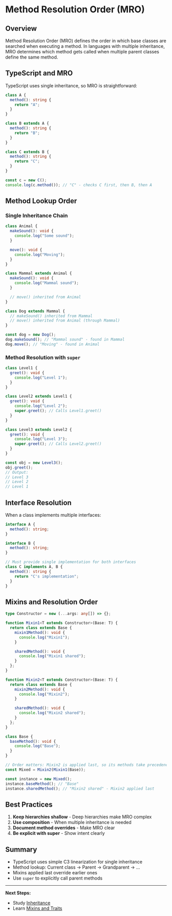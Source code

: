 # Method Resolution Order (MRO)

## Overview

Method Resolution Order (MRO) defines the order in which base classes are searched when executing a method. In languages with multiple inheritance, MRO determines which method gets called when multiple parent classes define the same method.

## TypeScript and MRO

TypeScript uses single inheritance, so MRO is straightforward:

```typescript
class A {
  method(): string {
    return "A";
  }
}

class B extends A {
  method(): string {
    return "B";
  }
}

class C extends B {
  method(): string {
    return "C";
  }
}

const c = new C();
console.log(c.method()); // "C" - checks C first, then B, then A
```

## Method Lookup Order

### Single Inheritance Chain

```typescript
class Animal {
  makeSound(): void {
    console.log("Some sound");
  }

  move(): void {
    console.log("Moving");
  }
}

class Mammal extends Animal {
  makeSound(): void {
    console.log("Mammal sound");
  }

  // move() inherited from Animal
}

class Dog extends Mammal {
  // makeSound() inherited from Mammal
  // move() inherited from Animal (through Mammal)
}

const dog = new Dog();
dog.makeSound(); // "Mammal sound" - found in Mammal
dog.move(); // "Moving" - found in Animal
```

### Method Resolution with `super`

```typescript
class Level1 {
  greet(): void {
    console.log("Level 1");
  }
}

class Level2 extends Level1 {
  greet(): void {
    console.log("Level 2");
    super.greet(); // Calls Level1.greet()
  }
}

class Level3 extends Level2 {
  greet(): void {
    console.log("Level 3");
    super.greet(); // Calls Level2.greet()
  }
}

const obj = new Level3();
obj.greet();
// Output:
// Level 3
// Level 2
// Level 1
```

## Interface Resolution

When a class implements multiple interfaces:

```typescript
interface A {
  method(): string;
}

interface B {
  method(): string;
}

// Must provide single implementation for both interfaces
class C implements A, B {
  method(): string {
    return "C's implementation";
  }
}
```

## Mixins and Resolution Order

```typescript
type Constructor = new (...args: any[]) => {};

function Mixin1<T extends Constructor>(Base: T) {
  return class extends Base {
    mixin1Method(): void {
      console.log("Mixin1");
    }

    sharedMethod(): void {
      console.log("Mixin1 shared");
    }
  };
}

function Mixin2<T extends Constructor>(Base: T) {
  return class extends Base {
    mixin2Method(): void {
      console.log("Mixin2");
    }

    sharedMethod(): void {
      console.log("Mixin2 shared");
    }
  };
}

class Base {
  baseMethod(): void {
    console.log("Base");
  }
}

// Order matters: Mixin2 is applied last, so its methods take precedence
const Mixed = Mixin2(Mixin1(Base));

const instance = new Mixed();
instance.baseMethod(); // "Base"
instance.sharedMethod(); // "Mixin2 shared" - Mixin2 applied last
```

## Best Practices

1. **Keep hierarchies shallow** - Deep hierarchies make MRO complex
2. **Use composition** - When multiple inheritance is needed
3. **Document method overrides** - Make MRO clear
4. **Be explicit with super** - Show intent clearly

## Summary

- TypeScript uses simple C3 linearization for single inheritance
- Method lookup: Current class → Parent → Grandparent → ...
- Mixins applied last override earlier ones
- Use `super` to explicitly call parent methods

---

**Next Steps:**

- Study [Inheritance](../01-core-concepts/inheritance.md)
- Learn [Mixins and Traits](mixins-traits.md)
